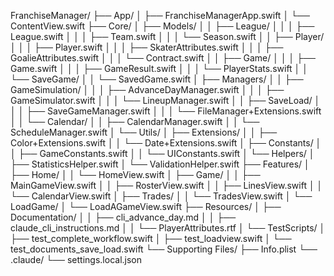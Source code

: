 FranchiseManager/
├── App/
│   ├── FranchiseManagerApp.swift
│   └── ContentView.swift
├── Core/
│   ├── Models/
│   │   ├── League/
│   │   │   ├── League.swift
│   │   │   ├── Team.swift
│   │   │   └── Season.swift
│   │   ├── Player/
│   │   │   ├── Player.swift
│   │   │   ├── SkaterAttributes.swift
│   │   │   ├── GoalieAttributes.swift
│   │   │   └── Contract.swift
│   │   ├── Game/
│   │   │   ├── Game.swift
│   │   │   ├── GameResult.swift
│   │   │   └── PlayerStats.swift
│   │   └── SaveGame/
│   │       └── SavedGame.swift
│   ├── Managers/
│   │   ├── GameSimulation/
│   │   │   ├── AdvanceDayManager.swift
│   │   │   ├── GameSimulator.swift
│   │   │   └── LineupManager.swift
│   │   ├── SaveLoad/
│   │   │   ├── SaveGameManager.swift
│   │   │   └── FileManager+Extensions.swift
│   │   └── Calendar/
│   │       ├── CalendarManager.swift
│   │       └── ScheduleManager.swift
│   └── Utils/
│       ├── Extensions/
│       │   ├── Color+Extensions.swift
│       │   └── Date+Extensions.swift
│       ├── Constants/
│       │   ├── GameConstants.swift
│       │   └── UIConstants.swift
│       └── Helpers/
│           ├── StatisticsHelper.swift
│           └── ValidationHelper.swift
├── Features/
│   ├── Home/
│   │   └── HomeView.swift
│   ├── Game/
│   │   ├── MainGameView.swift
│   │   ├── RosterView.swift
│   │   ├── LinesView.swift
│   │   └── CalendarView.swift
│   ├── Trades/
│   │   └── TradesView.swift
│   └── LoadGame/
│       └── LoadAGameView.swift
├── Resources/
│   ├── Documentation/
│   │   ├── cli_advance_day.md
│   │   ├── claude_cli_instructions.md
│   │   └── PlayerAttributes.rtf
│   └── TestScripts/
│       ├── test_complete_workflow.swift
│       ├── test_loadview.swift
│       └── test_documents_save_load.swift
└── Supporting Files/
    ├── Info.plist
    └── .claude/
        └── settings.local.json
